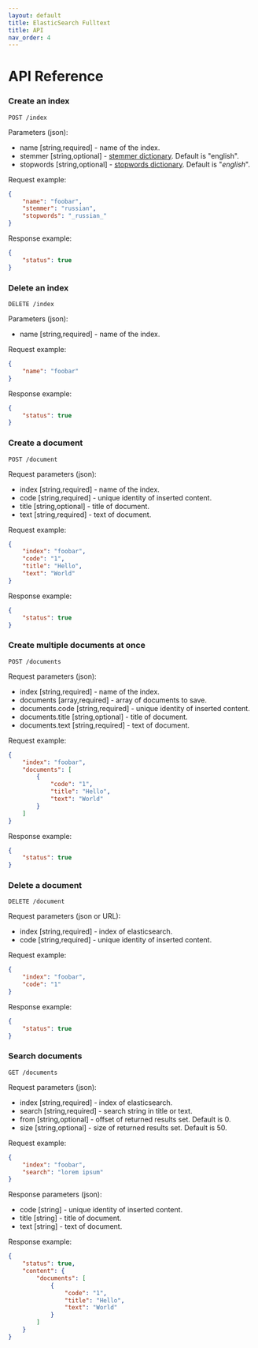 ```yaml
---
layout: default
title: ElasticSearch Fulltext
title: API
nav_order: 4
---
```


API Reference
=============

### Create an index

`POST /index`

Parameters (json):
- name [string,required] - name of the index.
- stemmer [string,optional] - [stemmer dictionary](https://www.elastic.co/guide/en/elasticsearch/reference/current/analysis-stemmer-tokenfilter.html). Default is "english".
- stopwords [string,optional] - [stopwords dictionary](https://www.elastic.co/guide/en/elasticsearch/reference/current/analysis-stop-tokenfilter.html). Default is "_english_".

Request example:

```json
{
    "name": "foobar",
    "stemmer": "russian",
    "stopwords": "_russian_"
}
```

Response example:

```json
{
    "status": true
}
```

### Delete an index

`DELETE /index`

Parameters (json):
- name [string,required] - name of the index.

Request example:

```json
{
    "name": "foobar"
}
```

Response example:

```json
{
    "status": true
}
```

### Create a document

`POST /document`

Request parameters (json):
- index [string,required] - name of the index.
- code [string,required] - unique identity of inserted content.
- title [string,optional] - title of document.
- text [string,required] - text of document.

Request example:

```json
{
    "index": "foobar",
    "code": "1",
    "title": "Hello",
    "text": "World"
}
```

Response example:

```json
{
    "status": true
}
```

### Create multiple documents at once

`POST /documents`

Request parameters (json):
- index [string,required] - name of the index.
- documents [array,required] - array of documents to save.
- documents.code [string,required] - unique identity of inserted content.
- documents.title [string,optional] - title of document.
- documents.text [string,required] - text of document.

Request example:

```json
{
    "index": "foobar",
    "documents": [
        {
            "code": "1",
            "title": "Hello",
            "text": "World"
        }
    ]
}
```

Response example:

```json
{
    "status": true
}
```

### Delete a document

`DELETE /document`

Request parameters (json or URL):
- index [string,required] - index of elasticsearch.
- code [string,required] - unique identity of inserted content.

Request example:

```json
{
    "index": "foobar",
    "code": "1"
}
```

Response example:

```json
{
    "status": true
}
```

### Search documents

`GET /documents`

Request parameters (json):
- index [string,required] - index of elasticsearch.
- search [string,required] - search string in title or text.
- from [string,optional] - offset of returned results set. Default is 0.
- size [string,optional] - size of returned results set. Default is 50.

Request example:

```json
{
    "index": "foobar",
    "search": "lorem ipsum"
}
```

Response parameters (json):
- code [string] - unique identity of inserted content.
- title [string] - title of document.
- text [string] - text of document.

Response example:

```json
{
    "status": true,
    "content": {
        "documents": [
            {
                "code": "1",
                "title": "Hello",
                "text": "World"
            }
        ]
    }
}
```
